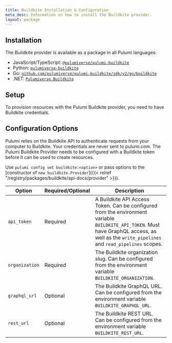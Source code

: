 ```yaml
---
title: Buildkite Installation & Configuration
meta_desc: Information on how to install the Buildkite provider.
layout: package
---
```


## Installation

The Buildkite provider is available as a package in all Pulumi languages:

* JavaScript/TypeScript: [`@pulumiverse/pulumi-buildkite`](https://www.npmjs.com/package/@pulumiverse/pulumi-buildkite)
* Python: [`pulumiverse-buildkite`](https://pypi.org/project/pulumiverse-buildkite/)
* Go: [`github.com/pulumiverse/pulumi-buildkite/sdk/v2/go/buildkite`](https://github.com/pulumiverse/pulumi-buildkite)
* .NET: [`Pulumiverse.Buildkite`](https://www.nuget.org/packages/Pulumiverse.Buildkite)

## Setup

To provision resources with the Pulumi Buildkite provider, you need to have Buildkite credentials.

## Configuration Options

Pulumi relies on the Buildkite API to authenticate requests from your computer to Buildkite. Your credentials are never sent to pulumi.com.
The Pulumi Buildkite Provider needs to be configured with a Buildkite token before it can be used to create resources.

Use `pulumi config set buildkite:<option>` or pass options to the [constructor of `new buildkite.Provider`]({{< relref "/registry/packages/buildkite/api-docs/provider" >}}).

| Option          | Required/Optional | Description                                                                                                       |
|-----------------|-------------------|-------------------------------------------------------------------------------------------------------------------|
| `api_token`     | Required          | A Buildkite API Access Token. Can be configured from the environment variable `BUILDKITE_API_TOKEN`. Must have GraphQL access, as well as the `write_pipelines` and `read_pipelines` scopes. |
| `organization`  | Required          | The Buildkite organization slug. Can be configured from the environment variable `BUILDKITE_ORGANIZATION`. |
| `graphql_url`  | Optional          | The Buildkite GraphQL URL. Can be configured from the environment variable `BUILDKITE_GRAPHQL_URL`. |
| `rest_url`  | Optional          | The Buildkite REST URL. Can be configured from the environment variable `BUILDKITE_REST_URL`. |
